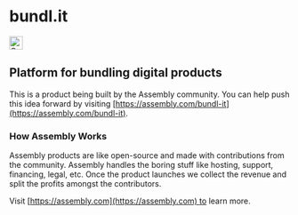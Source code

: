 # bundl.it

<a href="https://assembly.com/bundl-it/bounties?utm_campaign=assemblage&utm_source=bundl-it&utm_medium=repo_badge"><img src="https://asm-badger.herokuapp.com/bundl-it/badges/tasks.svg" height="24px" alt="Open Tasks" /></a>

## Platform for bundling digital products

This is a product being built by the Assembly community. You can help push this idea forward by visiting [https://assembly.com/bundl-it](https://assembly.com/bundl-it).

### How Assembly Works

Assembly products are like open-source and made with contributions from the community. Assembly handles the boring stuff like hosting, support, financing, legal, etc. Once the product launches we collect the revenue and split the profits amongst the contributors.

Visit [https://assembly.com](https://assembly.com) to learn more.

